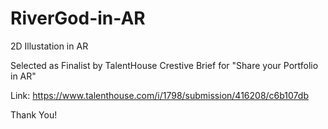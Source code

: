 # RiverGod-in-AR
2D Illustation in AR

Selected as Finalist by TalentHouse Crestive Brief for "Share your Portfolio in AR"

Link: https://www.talenthouse.com/i/1798/submission/416208/c6b107db

Thank You!
